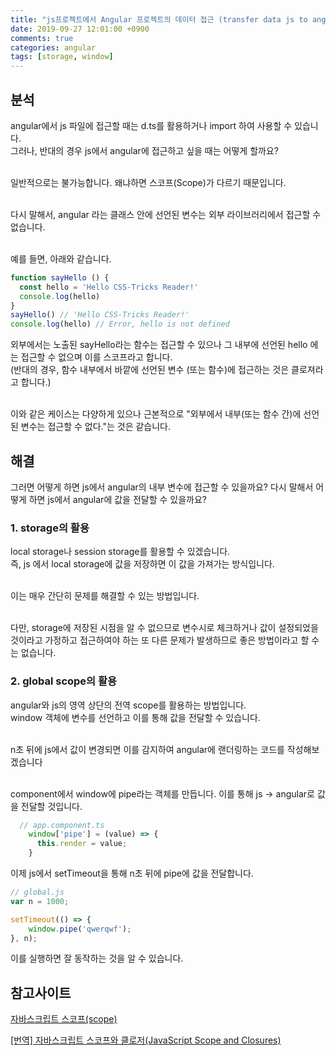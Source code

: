 ```yaml
---
title: "js프로젝트에서 Angular 프로젝트의 데이터 접근 (transfer data js to angular)"
date: 2019-09-27 12:01:00 +0900
comments: true
categories: angular
tags: [storage, window]
---
```



## 분석
angular에서 js 파일에 접근할 때는 d.ts를 활용하거나 import 하여 사용할 수 있습니다.<br>
그러나, 반대의 경우 js에서 angular에 접근하고 싶을 때는 어떻게 할까요?<br><br>

일반적으로는 불가능합니다. 왜냐하면 스코프(Scope)가 다르기 때문입니다.<br><br>

다시 말해서, angular 라는 클래스 안에 선언된 변수는 외부 라이브러리에서 접근할 수 없습니다.<br><br>

예를 들면, 아래와 같습니다.


```js
function sayHello () {
  const hello = 'Hello CSS-Tricks Reader!'
  console.log(hello)
}
sayHello() // 'Hello CSS-Tricks Reader!'
console.log(hello) // Error, hello is not defined
```

외부에서는 노출된 sayHello라는 함수는 접근할 수 있으나 그 내부에 선언된 hello 에는 접근할 수 없으며 이를 스코프라고 합니다.<br>
(반대의 경우, 함수 내부에서 바깥에 선언된 변수 (또는 함수)에 접근하는 것은 클로져라고 합니다.)<br><br>

이와 같은 케이스는 다양하게 있으나 근본적으로 "외부에서 내부(또는 함수 간)에 선언된 변수는 접근할 수 없다."는 것은 같습니다.


## 해결

그러면 어떻게 하면 js에서 angular의 내부 변수에 접근할 수 있을까요? 다시 말해서 어떻게 하면 js에서 angular에 값을 전달할 수 있을까요?

### 1. storage의 활용

local storage나 session storage를 활용할 수 있겠습니다. <br>
즉, js 에서 local storage에 값을 저장하면 이 값을 가져가는 방식입니다. <br><br>

이는 매우 간단히 문제를 해결할 수 있는 방법입니다.<br><br>

다만, storage에 저장된 시점을 알 수 없으므로 변수시로 체크하거나 값이 설정되었을 것이라고 가정하고 접근하여야 하는 또 다른 문제가 발생하므로 좋은 방법이라고 할 수는 없습니다.


### 2. global scope의 활용

angular와 js의 영역 상단의 전역 scope를 활용하는 방법입니다.<br>
window 객체에 변수를 선언하고 이를 통해 값을 전달할 수 있습니다.<br><br>

n초 뒤에 js에서 값이 변경되면 이를 감지하여 angular에 랜더링하는 코드를 작성해보겠습니다<br><br>

component에서 window에 pipe라는 객체를 만듭니다. 이를 통해 js -> angular로 값을 전달할 것입니다.
```ts
  // app.component.ts
    window['pipe'] = (value) => { 
      this.render = value;
    }    
```

이제 js에서 setTimeout을 통해 n초 뒤에 pipe에 값을 전달합니다.
```js
// global.js
var n = 1000;

setTimeout(() => {
	window.pipe('qwerqwf');
}, n);
```

이를 실행하면 잘 동작하는 것을 알 수 있습니다.



## 참고사이트

[자바스크립트 스코프(scope)](https://yuddomack.tistory.com/entry/%EC%9E%90%EB%B0%94%EC%8A%A4%ED%81%AC%EB%A6%BD%ED%8A%B8-%EC%8A%A4%EC%BD%94%ED%94%84scope)

[[번역] 자바스크립트 스코프와 클로저(JavaScript Scope and Closures)](https://medium.com/@khwsc1/%EB%B2%88%EC%97%AD-%EC%9E%90%EB%B0%94%EC%8A%A4%ED%81%AC%EB%A6%BD%ED%8A%B8-%EC%8A%A4%EC%BD%94%ED%94%84%EC%99%80-%ED%81%B4%EB%A1%9C%EC%A0%80-javascript-scope-and-closures-8d402c976d19)